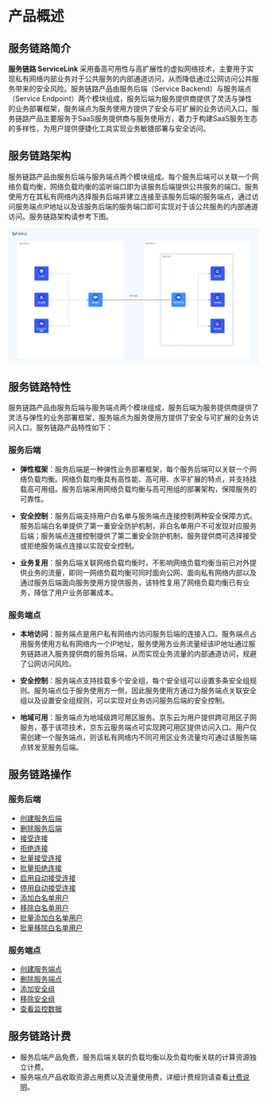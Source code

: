 # 产品概述

## 服务链路简介

**服务链路 ServiceLink** 采用备高可用性与高扩展性的虚拟网络技术，主要用于实现私有网络内部业务对于公共服务的内部通道访问，从而降低通过公网访问公共服务带来的安全风险。服务链路产品由服务后端（Service Backend）与服务端点（Service Endpoint）两个模块组成，服务后端为服务提供商提供了灵活与弹性的业务部署框架，服务端点为服务使用方提供了安全与可扩展的业务访问入口。服务链路产品主要服务于SaaS服务提供商与服务使用方，着力于构建SaaS服务生态的多样性，为用户提供便捷化工具实现业务敏捷部署与安全访问。

## 服务链路架构

服务链路产品由服务后端与服务端点两个模块组成。每个服务后端可以关联一个网络负载均衡，网络负载均衡的监听端口即为该服务后端提供公共服务的端口。服务使用方在其私有网络内选择服务后端并建立连接至该服务后端的服务端点，通过访问服务端点IP地址以及该服务后端的服务端口即可实现对于该公共服务的内部通道访问。服务链路架构请参考下图。

![服务链路架构](../../../../image/Networking/Service-Link/servicelink-arch.png)

## 服务链路特性

服务链路产品由服务后端与服务端点两个模块组成，服务后端为服务提供商提供了灵活与弹性的业务部署框架，服务端点为服务使用方提供了安全与可扩展的业务访问入口。服务链路产品特性如下：

### 服务后端

* **弹性框架**：服务后端是一种弹性业务部署框架，每个服务后端可以关联一个网络负载均衡。网络负载均衡具有高性能、高可用、水平扩展的特点，并支持挂载高可用组。服务后端采用网络负载均衡与高可用组的部署架构，保障服务的可靠性。

* **安全控制**：服务后端支持用户白名单与服务端点连接控制两种安全保障方式。服务后端白名单提供了第一重安全防护机制，非白名单用户不可发现对应服务后端；服务端点连接控制提供了第二重安全防护机制，服务提供商可选择接受或拒绝服务端点连接以实现安全控制。

* **业务复用**：服务后端关联网络负载均衡时，不影响网络负载均衡当前已对外提供业务的流量，即同一网络负载均衡可同时面向公网、面向私有网络内部以及通过服务后端面向服务使用方提供服务，该特性复用了网络负载均衡已有业务，降低了用户业务部署成本。

### 服务端点

* **本地访问**：服务端点是用户私有网络内访问服务后端的连接入口。服务端点占用服务使用方私有网络内一个IP地址，服务使用方业务流量经该IP地址通过服务链路进入服务提供商的服务后端，从而实现业务流量的内部通道访问，规避了公网访问风险。

* **安全控制**：服务端点支持挂载多个安全组，每个安全组可以设置多条安全组规则。服务端点位于服务使用方一侧，因此服务使用方通过为服务端点关联安全组以及设置安全组规则，可以实现对业务访问服务后端的安全控制。

* **地域可用**：服务端点为地域级跨可用区服务。京东云为用户提供跨可用区子网服务，基于该项技术，京东云服务端点可实现跨可用区提供访问入口。用户仅需创建一个服务端点，则该私有网络内不同可用区业务流量均可通过该服务端点转发至服务后端。

## 服务链路操作

### 服务后端

- [创建服务后端](../Operation-Guide/Service-Backend/Create-Service-Backend.md)
- [删除服务后端](../Operation-Guide/Service-Backend/Delete-Service-Backend.md)
- [接受连接](../Operation-Guide/Service-Backend/Accept-Service-Endpoint-Connection.md)
- [拒绝连接](../Operation-Guide/Service-Backend/Reject-Service-Endpoint-Connection.md)
- [批量接受连接](../Operation-Guide/Service-Backend/Batch-Accept-Service-Endpoint-Connection.md)
- [批量拒绝连接](../Operation-Guide/Service-Backend/Batch-Reject-Service-Endpoint-Connection.md)
- [启用自动接受连接](../Operation-Guide/Service-Backend/Enable-Service-Backend-Auto-Accept.md)
- [停用自动接受连接](../Operation-Guide/Service-Backend/Disable-Service-Backend-Auto-Accept.md)
- [添加白名单用户](../Operation-Guide/Service-Backend/Add-White-List-User.md)
- [移除白名单用户](../Operation-Guide/Service-Backend/Remove-White-List-User.md)
- [批量添加白名单用户](../Operation-Guide/Service-Backend/Batch-Add-White-List-User.md)
- [批量移除白名单用户](../Operation-Guide/Service-Backend/Batch-Remove-White-List-User.md)

### 服务端点

- [创建服务端点](../Operation-Guide/Service-Endpoint/Create-Service-Endpoint.md)
- [删除服务端点](../Operation-Guide/Service-Endpoint/Delete-Service-Endpoint.md)
- [添加安全组](../Operation-Guide/Service-Endpoint/Add-Security-Group.md)
- [移除安全组](../Operation-Guide/Service-Endpoint/Remove-Security-Group.md)
- [查看监控数据](../Operation-Guide/Service-Endpoint/View-Monitoring-Data.md)

## 服务链路计费

* 服务后端产品免费，服务后端关联的负载均衡以及负载均衡关联的计算资源独立计费。
* 服务端点产品收取资源占用费以及流量使用费，详细计费规则请查看[计费说明](../Pricing/Billing-Overview.md)。
